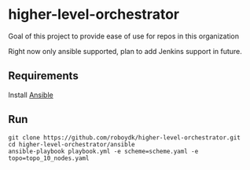 # higher-level-orchestrator
Goal of this project to provide ease of use for repos in this organization

Right now only ansible supported, plan to add Jenkins support in future. 

## Requirements

Install [Ansible](http://docs.ansible.com/ansible/intro_installation.html)

## Run

```shell
git clone https://github.com/roboydk/higher-level-orchestrator.git
cd higher-level-orchestrator/ansible
ansible-playbook playbook.yml -e scheme=scheme.yaml -e topo=topo_10_nodes.yaml
```